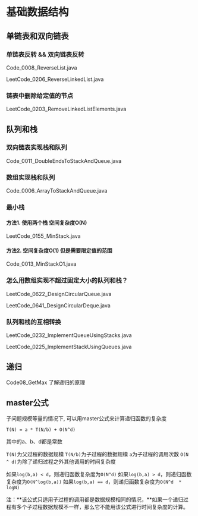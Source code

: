 # 基础数据结构

## 单链表和双向链表

### 单链表反转 && 双向链表反转

Code_0008_ReverseList.java

LeetCode_0206_ReverseLinkedList.java

### 链表中删除给定值的节点

LeetCode_0203_RemoveLinkedListElements.java

## 队列和栈

### 双向链表实现栈和队列

Code_0011_DoubleEndsToStackAndQueue.java

### 数组实现栈和队列

Code_0006_ArrayToStackAndQueue.java

### 最小栈

#### 方法1. 使用两个栈 空间复杂度O(N)

LeetCode_0155_MinStack.java

#### 方法2. 空间复杂度O(1) 但是需要限定值的范围

Code_0013_MinStackO1.java

### 怎么用数组实现不超过固定大小的队列和栈？

LeetCode_0622_DesignCircularQueue.java

LeetCode_0641_DesignCircularDeque.java

### 队列和栈的互相转换

LeetCode_0232_ImplementQueueUsingStacks.java

LeetCode_0225_ImplementStackUsingQueues.java

## 递归

Code08_GetMax 了解递归的原理

## master公式

子问题规模等量的情况下, 可以用master公式来计算递归函数的复杂度

```text
T(N) = a * T(N/b) + O(N^d)
```

其中的a、b、d都是常数

`T(N)`为父过程的数据规模
`T(N/b)`为子过程的数据规模
`a`为子过程的调用次数
`O(N ^ d)`为除了递归过程之外其他调用的时间复杂度

如果`log(b,a) < d`，则递归函数复杂度为`O(N^d)`
如果`log(b,a) > d`，则递归函数复杂度为`O(N^log(b,a))`
如果`log(b,a) == d`，则递归函数复杂度为`O(N^d  * logN)`

注：**该公式只适用子过程的调用都是数据规模相同的情况，**如果一个递归过程有多个子过程数据规模不一样，那么它不能用该公式进行时间复杂度的计算。
